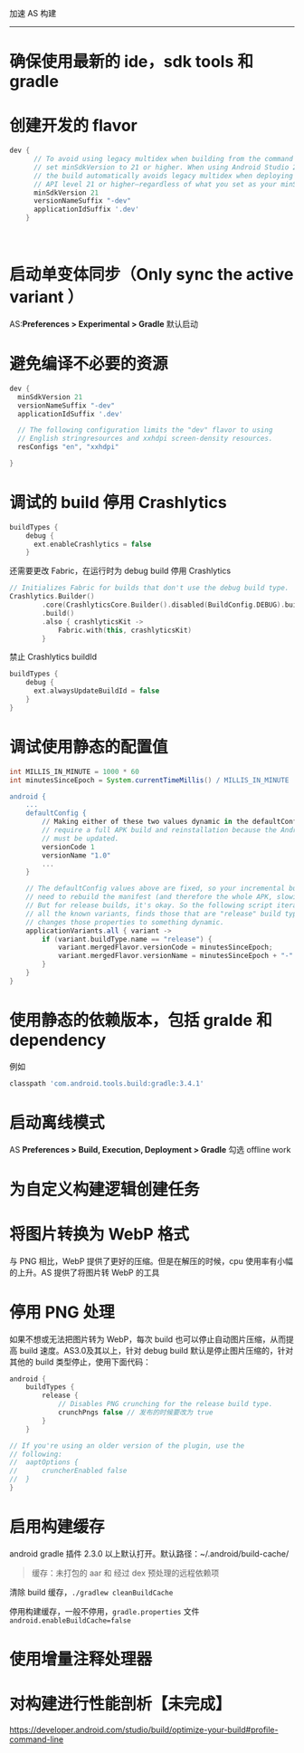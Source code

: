 加速 AS 构建

---

# 确保使用最新的 ide，sdk tools 和 gradle



# 创建开发的 flavor

```groovy
dev {
      // To avoid using legacy multidex when building from the command line,
      // set minSdkVersion to 21 or higher. When using Android Studio 2.3 or higher,
      // the build automatically avoids legacy multidex when deploying to a device running
      // API level 21 or higher—regardless of what you set as your minSdkVersion.
      minSdkVersion 21
      versionNameSuffix "-dev"
      applicationIdSuffix '.dev'
    }
```

​	

# 启动单变体同步（**Only sync the active variant** ）

AS:**Preferences > Experimental > Gradle** 默认启动



# 避免编译不必要的资源

```groovy
dev {
  minSdkVersion 21
  versionNameSuffix "-dev"
  applicationIdSuffix '.dev'

  // The following configuration limits the "dev" flavor to using
  // English stringresources and xxhdpi screen-density resources.
  resConfigs "en", "xxhdpi"

}
```



# 调试的 build 停用 Crashlytics

```groovy
buildTypes {
    debug {
      ext.enableCrashlytics = false
    }
```

还需要更改 Fabric，在运行时为 debug build 停用 Crashlytics

```kotlin
// Initializes Fabric for builds that don't use the debug build type.
Crashlytics.Builder()
        .core(CrashlyticsCore.Builder().disabled(BuildConfig.DEBUG).build())
        .build()
        .also { crashlyticsKit ->
            Fabric.with(this, crashlyticsKit)
        }
```

禁止 Crashlytics buildId

```groovy
buildTypes {
    debug {
      ext.alwaysUpdateBuildId = false
    }
}
```



# 调试使用静态的配置值

```groovy
int MILLIS_IN_MINUTE = 1000 * 60
int minutesSinceEpoch = System.currentTimeMillis() / MILLIS_IN_MINUTE

android {
    ...
    defaultConfig {
        // Making either of these two values dynamic in the defaultConfig will
        // require a full APK build and reinstallation because the AndroidManifest.xml
        // must be updated.
        versionCode 1
        versionName "1.0"
        ...
    }

    // The defaultConfig values above are fixed, so your incremental builds don't
    // need to rebuild the manifest (and therefore the whole APK, slowing build times).
    // But for release builds, it's okay. So the following script iterates through
    // all the known variants, finds those that are "release" build types, and
    // changes those properties to something dynamic.
    applicationVariants.all { variant ->
        if (variant.buildType.name == "release") {
            variant.mergedFlavor.versionCode = minutesSinceEpoch;
            variant.mergedFlavor.versionName = minutesSinceEpoch + "-" + variant.flavorName;
        }
    }
}
```



# 使用静态的依赖版本，包括 gralde 和 dependency

例如

```groovy
classpath 'com.android.tools.build:gradle:3.4.1'
```



# 启动离线模式

AS **Preferences > Build, Execution, Deployment > Gradle** 勾选 offline work



# 为自定义构建逻辑创建任务 



# 将图片转换为 WebP 格式 

与 PNG 相比，WebP 提供了更好的压缩。但是在解压的时候，cpu 使用率有小幅的上升。AS 提供了将图片转 WebP 的工具



# 停用 PNG 处理 

如果不想或无法把图片转为 WebP，每次 build 也可以停止自动图片压缩，从而提高 build 速度。AS3.0及其以上，针对 debug build 默认是停止图片压缩的，针对其他的 build 类型停止，使用下面代码：

```groovy
android {
    buildTypes {
        release {
            // Disables PNG crunching for the release build type.
            crunchPngs false // 发布的时候要改为 true
        }
    }

// If you're using an older version of the plugin, use the
// following:
//  aaptOptions {
//      cruncherEnabled false
//  }
}
```



# 启用构建缓存

android gradle 插件 2.3.0 以上默认打开。默认路径：~/.android/build-cache/

> 缓存：未打包的 aar 和 经过 dex 预处理的远程依赖项

清除 build 缓存，`./gradlew cleanBuildCache`

停用构建缓存，一般不停用，`gradle.properties` 文件`android.enableBuildCache=false`



# 使用增量注释处理器 



# 对构建进行性能剖析【未完成】

https://developer.android.com/studio/build/optimize-your-build#profile-command-line

